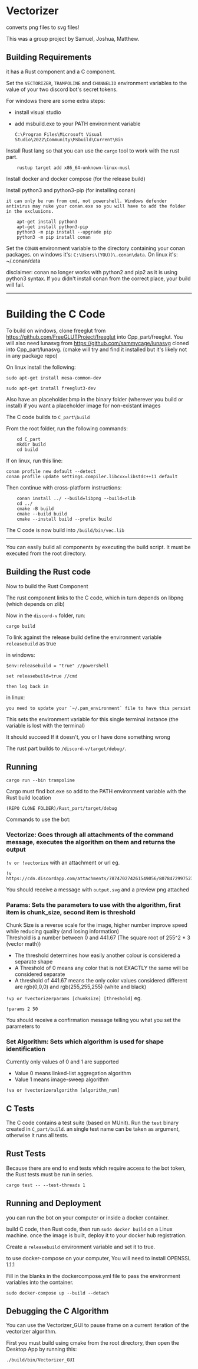 # Vectorizer
converts png files to svg files!

This was a group project by Samuel, Joshua, Matthew.

## Building Requirements

it has a Rust component and a C component.

Set the `VECTORIZER`, `TRAMPOLINE` and `CHANNELID` environment variables to the value of your two discord bot's secret tokens.

For windows there are some extra steps:

+ install visual studio

+ add msbuild.exe to your PATH environment variable

    `C:\Program Files\Microsoft Visual Studio\2022\Community\Msbuild\Current\Bin`


Install Rust lang so that you can use the `cargo` tool to work with the rust part.

```
    rustup target add x86_64-unknown-linux-musl
```

Install docker and docker compose (for the release build)

Install python3 and python3-pip (for installing conan)

    it can only be run from cmd, not powershell. Windows defender antivirus may nuke your conan.exe so you will have to add the folder in the exclusions.

```
    apt-get install python3
    apt-get install python3-pip
    python3 -m pip install --upgrade pip
    python3 -m pip install conan
```

Set the `CONAN` environment variable to the directory containing your conan packages. on windows it's: `C:\Users\(YOU))\.conan\data`. On linux it's: ~/.conan/data

disclaimer: conan no longer works with python2 and pip2 as it is using python3 syntax. If you didn't install conan from the correct place, your build will fail.

  
---

# Building the C Code

To build on windows, clone freeglut from https://github.com/FreeGLUTProject/freeglut into Cpp_part/freeglut.
You will also need lunasvg from https://github.com/sammycage/lunasvg cloned into Cpp_part/lunasvg. (cmake will try and find it installed but it's likely not in any package repo)

On linux install the following:

	sudo apt-get install mesa-common-dev
		
	sudo apt-get install freeglut3-dev

Also have an placeholder.bmp in the binary folder (wherever you build or install) if you want a placeholder image for non-existant images

The C code builds to `C_part\build`

From the root folder, run the following commands:

```
    cd C_part
    mkdir build
    cd build
```

If on linux, run this line:

```
conan profile new default --detect
conan profile update settings.compiler.libcxx=libstdc++11 default
```

Then continue with cross-platform instructions:

```
    conan install ../ --build=libpng --build=zlib
    cd ../
    cmake -B build
    cmake --build build
    cmake --install build --prefix build
```

The C code is now build into `/build/bin/vec.lib`

---

You can easily build all components by executing the build script. It must be executed from the root directory.

  
## Building the Rust code

Now to build the Rust Component  

The rust component links to the C code, which in turn depends on libpng (which depends on zlib)

Now in the `discord-v` folder, run:

    cargo build

To link against the release build define the environment variable `releasebuild` as true

in windows:

    $env:releasebuild = "true" //powershell

    set releasebuild=true //cmd

    then log back in

in linux:

    you need to update your `~/.pam_environment` file to have this persist

This sets the environment variable for this single terminal instance (the variable is lost with the terminal)

It should succeed
If it doesn't, you or I have done something wrong


The rust part builds to `/discord-v/target/debug/`.

## Running

`cargo run --bin trampoline`

Cargo must find bot.exe so add to the PATH environment variable with the Rust build location

`(REPO CLONE FOLDER)/Rust_part/target/debug`

Commands to use the bot:
### Vectorize: Goes through all attachments of the command message, executes the algorithm on them and returns the output  
`!v or !vectorize` with an attachment or url eg.  

    !v https://cdn.discordapp.com/attachments/787470274261549056/807847299752394773/ginormous.png  

You should receive a message with `output.svg` and a preview png attached
  
### Params: Sets the parameters to use with the algorithm, first item is chunk_size, second item is threshold  
Chunk Size is a reverse scale for the image, higher number improve speed while reducing quality (and losing information)  
Threshold is a number between 0 and 441.67 (The square root of 255^2 * 3 (vector math))  
- The threshold determines how easily another colour is considered a separate shape  
- A Threshold of 0 means any color that is not EXACTLY the same will be considered separate  
- A threshold of 441.67 means the only color values considered different are rgb(0,0,0) and rgb(255,255,255) (white and black)  

`!vp or !vectorizerparams [chunksize] [threshold]` eg. 

    !params 2 50  
You should receive a confirmation message telling you what you set the parameters to  
  
### Set Algorithm: Sets which algorithm is used for shape identification  
Currently only values of 0 and 1 are supported  
- Value 0 means linked-list aggregation algorithm  
- Value 1 means image-sweep algorithm  

`!va or !vectorizeralgorithm [algorithm_num]`

## C Tests

The C code contains a test suite (based on MUnit). Run the `test` binary created in `C_part/build`. an single test name can be taken as argument, otherwise it runs all tests.

## Rust Tests

Because there are end to end tests which require access to the bot token, the Rust tests must be run in series.

```
cargo test -- --test-threads 1
```

## Running and Deployment
you can run the bot on your computer or inside a docker container.

build C code, then Rust code, then run `sudo docker build` on a Linux machine. once the image is built, deploy it to your docker hub registration.

Create a `releasebuild` environment variable and set it to true.

to use docker-compose on your computer, You will need to install OPENSSL 1.1.1

Fill in the blanks in the dockercompose.yml file to pass the environment variables into the container.

`sudo docker-compose up --build --detach`

## Debugging the C Algorithm

You can use the Vectorizer_GUI to pause frame on a current iteration of the vectorizer algorithm.

First you must build using cmake from the root directory, then open the Desktop App by running this:

    ./build/bin/Vectorizer_GUI

